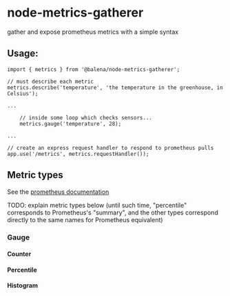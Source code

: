node-metrics-gatherer
===

gather and expose prometheus metrics with a simple syntax

## Usage:

```
import { metrics } from '@balena/node-metrics-gatherer';

// must describe each metric
metrics.describe('temperature', 'the temperature in the greenhouse, in Celsius');

...

	// inside some loop which checks sensors...
    metrics.gauge('temperature', 28);

...

// create an express request handler to respond to prometheus pulls
app.use('/metrics', metrics.requestHandler());
```

## Metric types

See the [prometheus documentation](https://prometheus.io/docs/concepts/metric_types/)

TODO: explain metric types below (until such time, "percentile" corresponds to
Prometheus's "summary", and the other types correspond directly to the same names
for Prometheus equivalent)

### Gauge

#### Counter

#### Percentile

#### Histogram


